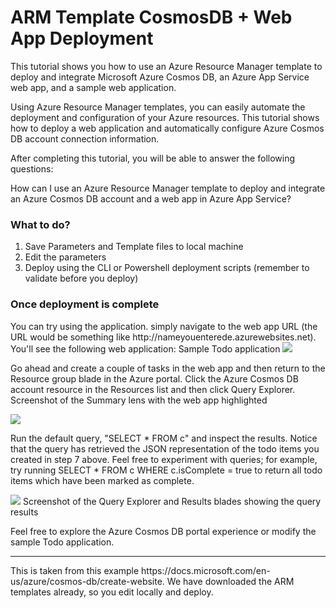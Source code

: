 <h1>ARM Template CosmosDB + Web App Deployment</h1>
<p>
This tutorial shows you how to use an Azure Resource Manager template to deploy and integrate Microsoft Azure Cosmos DB, an Azure App Service web app, and a sample web application.
<p>
Using Azure Resource Manager templates, you can easily automate the deployment and configuration of your Azure resources. This tutorial shows how to deploy a web application and automatically configure Azure Cosmos DB account connection information.
<p>
After completing this tutorial, you will be able to answer the following questions:
<p>
How can I use an Azure Resource Manager template to deploy and integrate an Azure Cosmos DB account and a web app in Azure App Service?
<h3>What to do?</h3>
<ol>
  <li>Save Parameters and Template files to local machine
  <li>Edit the parameters 
  <li>Deploy using the CLI or Powershell deployment scripts (remember to validate before you deploy)
</ol>
<h3>Once deployment is complete</h3>
You can try using the application. simply navigate to the web app URL 
(the URL would be something like http://nameyouenterede.azurewebsites.net). You'll see the following web application:
Sample Todo application

<img src="https://docs.microsoft.com/en-us/azure/cosmos-db/media/create-website/image2.png">

Go ahead and create a couple of tasks in the web app and then return to the Resource group blade in the Azure portal. Click the Azure Cosmos DB account resource in the Resources list and then click Query Explorer. Screenshot of the Summary lens with the web app highlighted

<img src="https://docs.microsoft.com/en-us/azure/cosmos-db/media/create-website/templatedeployment8.png">

Run the default query, "SELECT * FROM c" and inspect the results. Notice that the query has retrieved the JSON representation of the todo items you created in step 7 above. Feel free to experiment with queries; for example, try running SELECT * FROM c WHERE c.isComplete = true to return all todo items which have been marked as complete.

<img src="https://docs.microsoft.com/en-us/azure/cosmos-db/media/create-website/image5.png">
Screenshot of the Query Explorer and Results blades showing the query results


Feel free to explore the Azure Cosmos DB portal experience or modify the sample Todo application. 
<hr>
<p>This is taken from this example https://docs.microsoft.com/en-us/azure/cosmos-db/create-website. We have downloaded the ARM templates already, so you edit locally and deploy. 


